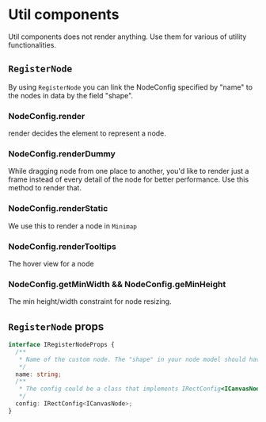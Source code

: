 # Util components

Util components does not render anything. Use them for various of utility functionalities.

## `RegisterNode`

By using `RegisterNode` you can link the NodeConfig specified by "name" to the nodes in data by the field "shape".

### NodeConfig.render

render decides the element to represent a node.

### NodeConfig.renderDummy

While dragging node from one place to another, you'd like to render just a frame instead of every detail of the node for better performance. Use this method to render that.

### NodeConfig.renderStatic

We use this to render a node in `Minimap`

### NodeConfig.renderTooltips

The hover view for a node

### NodeConfig.getMinWidth && NodeConfig.geMinHeight

The min height/width constraint for node resizing.

## `RegisterNode` props

```typescript
interface IRegisterNodeProps {
  /**
   * Name of the custom node. The "shape" in your node model should have been registered as the name here.
   */
  name: string;
  /**
   * The config could be a class that implements IRectConfig<ICanvasNode>
   */
  config: IRectConfig<ICanvasNode>;
}
```
